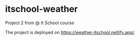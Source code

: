 # itschool-weather
Project 2 from @ It School course

The project is deployed on https://weather-itschool.netlify.app/.


